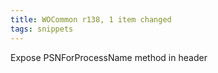 ```yaml
---
title: WOCommon r138, 1 item changed
tags: snippets
---
```


Expose PSNForProcessName method in header
